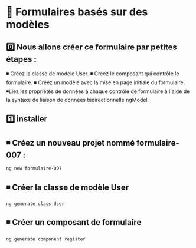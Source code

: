 # 📑  Formulaires basés sur des modèles

0️⃣ Nous allons créer ce formulaire par petites étapes :
-------------------------------------------------------
◾ Créez la classe de modèle User.
◾ Créez le composant qui contrôle le formulaire.
◾ Créez un modèle avec la mise en page initiale du formulaire.
◾Liez les propriétés de données à chaque contrôle de formulaire à l'aide de la syntaxe de liaison de données bidirectionnelle ngModel.


1️⃣ installer  ``` ```
-------------
◾ Créez un nouveau projet nommé formulaire-007 :
-------------------------------------------------
```
ng new formulaire-007
```

◾ Créer la classe de modèle User 
--------------------------------
```
ng generate class User
```

◾ Créer un composant de formulaire
----------------------------------
``` 
ng generate component register
```
